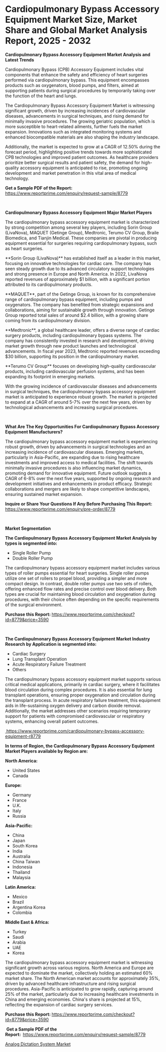 <p><h1>Cardiopulmonary Bypass Accessory Equipment Market Size, Market Share and Global Market Analysis Report, 2025 - 2032</h1></p><p><strong>Cardiopulmonary Bypass Accessory Equipment Market Analysis and Latest Trends</strong></p>
<p><p>Cardiopulmonary Bypass (CPB) Accessory Equipment includes vital components that enhance the safety and efficiency of heart surgeries performed via cardiopulmonary bypass. This equipment encompasses products such as oxygenators, blood pumps, and filters, aimed at supporting patients during surgical procedures by temporarily taking over the function of the heart and lungs. </p><p>The Cardiopulmonary Bypass Accessory Equipment Market is witnessing significant growth, driven by increasing incidences of cardiovascular diseases, advancements in surgical techniques, and rising demand for minimally invasive procedures. The growing geriatric population, which is more susceptible to heart-related ailments, further fuels the market expansion. Innovations such as integrated monitoring systems and enhanced biocompatible materials are also shaping the industry landscape. </p><p>Additionally, the market is expected to grow at a CAGR of 12.50% during the forecast period, highlighting positive trends towards more sophisticated CPB technologies and improved patient outcomes. As healthcare providers prioritize better surgical results and patient safety, the demand for high-quality accessory equipment is anticipated to rise, promoting ongoing development and market penetration in this vital area of medical technology.</p></p>
<p><strong>Get a Sample PDF of the Report:&nbsp;</strong> <a href="https://www.reportprime.com/enquiry/request-sample/8779?utm_campaign=3534&utm_medium=2&utm_source=Github&utm_content=ia&utm_term=20032025&utm_id=cardiopulmonary-bypass-accessory-equipment">https://www.reportprime.com/enquiry/request-sample/8779</a></p>
<p>&nbsp;</p>
<p><strong>Cardiopulmonary Bypass Accessory Equipment Major Market Players</strong></p>
<p><p>The cardiopulmonary bypass accessory equipment market is characterized by strong competition among several key players, including Sorin Group (LivaNova), MAQUET (Getinge Group), Medtronic, Terumo CV Group, Braile Biomedica, and Tianjin Medical. These companies are pivotal in producing equipment essential for surgeries requiring cardiopulmonary bypass, such as heart surgeries.</p><p>**Sorin Group (LivaNova)** has established itself as a leader in this market, focusing on innovative technologies for cardiac care. The company has seen steady growth due to its advanced circulatory support technologies and strong presence in Europe and North America. In 2022, LivaNova reported revenues of approximately $1 billion, with a significant portion attributed to its cardiopulmonary products.</p><p>**MAQUET**, part of the Getinge Group, is known for its comprehensive range of cardiopulmonary bypass equipment, including pumps and oxygenators. The company has benefited from strategic expansions and collaborations, aiming for sustainable growth through innovation. Getinge Group reported total sales of around $2.4 billion, with a growing share coming from its cardiopulmonary division.</p><p>**Medtronic**, a global healthcare leader, offers a diverse range of cardiac surgery products, including cardiopulmonary bypass systems. The company has consistently invested in research and development, driving market growth through new product launches and technological advancements. In fiscal year 2023, Medtronic reported revenues exceeding $30 billion, supporting its position in the cardiopulmonary market.</p><p>**Terumo CV Group** focuses on developing high-quality cardiovascular products, including cardiovascular perfusion systems, and has been expanding its footprint in emerging markets.</p><p>With the growing incidence of cardiovascular diseases and advancements in surgical techniques, the cardiopulmonary bypass accessory equipment market is anticipated to experience robust growth. The market is projected to expand at a CAGR of around 5-7% over the next few years, driven by technological advancements and increasing surgical procedures.</p></p>
<p>&nbsp;</p>
<p><strong>What Are The Key Opportunities For Cardiopulmonary Bypass Accessory Equipment Manufacturers?</strong></p>
<p><p>The cardiopulmonary bypass accessory equipment market is experiencing robust growth, driven by advancements in surgical technologies and an increasing incidence of cardiovascular diseases. Emerging markets, particularly in Asia-Pacific, are expanding due to rising healthcare investments and improved access to medical facilities. The shift towards minimally invasive procedures is also influencing market dynamics, promoting demand for innovative equipment. Future outlook suggests a CAGR of 6-8% over the next five years, supported by ongoing research and development initiatives and enhancements in product efficacy. Strategic collaborations and mergers are likely to shape competitive landscapes, ensuring sustained market expansion.</p></p>
<p><strong>Inquire or Share Your Questions If Any Before Purchasing This Report:</strong> <a href="https://www.reportprime.com/enquiry/pre-order/8779?utm_campaign=3534&utm_medium=2&utm_source=Github&utm_content=ia&utm_term=20032025&utm_id=cardiopulmonary-bypass-accessory-equipment">https://www.reportprime.com/enquiry/pre-order/8779</a></p>
<p>&nbsp;</p>
<p><strong>Market Segmentation</strong></p>
<p><strong>The Cardiopulmonary Bypass Accessory Equipment Market Analysis by types is segmented into:</strong></p>
<p><ul><li>Single Roller Pump</li><li>Double Roller Pump</li></ul></p>
<p><p>The cardiopulmonary bypass accessory equipment market includes various types of roller pumps essential for heart surgeries. Single roller pumps utilize one set of rollers to propel blood, providing a simpler and more compact design. In contrast, double roller pumps use two sets of rollers, offering enhanced flow rates and precise control over blood delivery. Both types are crucial for maintaining blood circulation and oxygenation during procedures, with their choice often depending on the specific requirements of the surgical environment.</p></p>
<p><strong>Purchase this Report:&nbsp;</strong><a href="https://www.reportprime.com/checkout?id=8779&price=3590&utm_campaign=3534&utm_medium=2&utm_source=Github&utm_content=ia&utm_term=20032025&utm_id=cardiopulmonary-bypass-accessory-equipment">https://www.reportprime.com/checkout?id=8779&price=3590</a></p>
<p>&nbsp;</p>
<p><strong>The Cardiopulmonary Bypass Accessory Equipment Market Industry Research by Application is segmented into:</strong></p>
<p><ul><li>Cardiac Surgery</li><li>Lung Transplant Operation</li><li>Acute Respiratory Failure Treatment</li><li>Others</li></ul></p>
<p><p>The cardiopulmonary bypass accessory equipment market supports various critical medical applications, primarily in cardiac surgery, where it facilitates blood circulation during complex procedures. It is also essential for lung transplant operations, ensuring proper oxygenation and circulation during the transplant process. In acute respiratory failure treatment, this equipment aids in life-sustaining oxygen delivery and carbon dioxide removal. Additionally, the market addresses other scenarios requiring temporary support for patients with compromised cardiovascular or respiratory systems, enhancing overall patient outcomes.</p></p>
<p><a href="https://www.reportprime.com/cardiopulmonary-bypass-accessory-equipment-r8779?utm_campaign=3534&utm_medium=2&utm_source=Github&utm_content=ia&utm_term=20032025&utm_id=cardiopulmonary-bypass-accessory-equipment">&nbsp;https://www.reportprime.com/cardiopulmonary-bypass-accessory-equipment-r8779</a></p>
<p><strong>In terms of Region, the Cardiopulmonary Bypass Accessory Equipment Market Players available by Region are:</strong></p>
<p>
    <p> <strong> North America: </strong>
        <ul>
            <li>United States</li>
            <li>Canada</li>
        </ul>
        </p> 
    <p> <strong> Europe: </strong>
        <ul>
            <li>Germany</li>
            <li>France</li>
            <li>U.K.</li>
            <li>Italy</li>
            <li>Russia</li>
        </ul>
        </p> 
    <p> <strong> Asia-Pacific: </strong>
        <ul>
            <li>China</li>
            <li>Japan</li>
            <li>South Korea</li>
            <li>India</li>
            <li>Australia</li>
            <li>China Taiwan</li>
            <li>Indonesia</li>
            <li>Thailand</li>
            <li>Malaysia</li>
        </ul>
        </p> 
    <p> <strong> Latin America: </strong>
        <ul>
            <li>Mexico</li>
            <li>Brazil</li>
            <li>Argentina Korea</li>
            <li>Colombia</li>
        </ul>
        </p> 
    <p> <strong> Middle East & Africa: </strong>
        <ul>
            <li>Turkey</li>
            <li>Saudi</li>
            <li>Arabia</li>
            <li>UAE</li>
            <li>Korea</li>
        </ul>
    </p>
    </p>
<p><p>The cardiopulmonary bypass accessory equipment market is witnessing significant growth across various regions. North America and Europe are expected to dominate the market, collectively holding an estimated 60% market share. The North American market accounts for approximately 35%, driven by advanced healthcare infrastructure and rising surgical procedures. Asia-Pacific is anticipated to grow rapidly, capturing around 25% of the market, particularly due to increasing healthcare investments in China and emerging economies. China's share is projected at 15%, reflecting the expansion of cardiac surgery services.</p></p>
<p><strong>Purchase this Report: </strong><a href="https://www.reportprime.com/checkout?id=8779&price=3590&utm_campaign=3534&utm_medium=2&utm_source=Github&utm_content=ia&utm_term=20032025&utm_id=cardiopulmonary-bypass-accessory-equipment">https://www.reportprime.com/checkout?id=8779&price=3590</a></p>
<p>&nbsp;<strong>Get a Sample PDF of the Report:&nbsp;&nbsp;</strong><a href="https://www.reportprime.com/enquiry/request-sample/8779?utm_campaign=3534&utm_medium=2&utm_source=Github&utm_content=ia&utm_term=20032025&utm_id=cardiopulmonary-bypass-accessory-equipment">https://www.reportprime.com/enquiry/request-sample/8779</a></p>
<p><strong></strong></p>
<p><p><a href="https://github.com/boyertrull4r/Market-Research-Report-List-1/blob/main/analog-dictation-system-market.md?utm_campaign=3534&utm_medium=2&utm_source=Github&utm_content=ia&utm_term=20032025&utm_id=cardiopulmonary-bypass-accessory-equipment">Analog Dictation System Market</a></p></p>